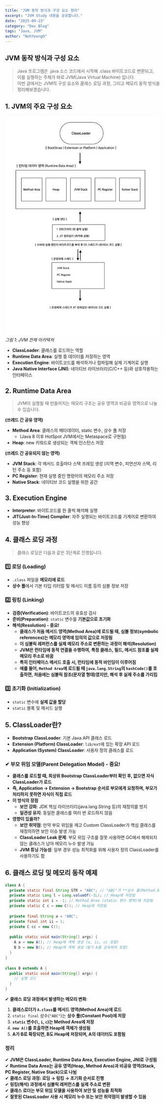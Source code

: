 ```yaml
---
title: "JVM 동작 방식과 구성 요소 정리"
excerpt: "JVM Study 내용을 공유합니다."
date: "2025-09-23"
category: "Dev Blog"
tags: "Java, JVM"
author: "NohYeongO"
---
```


## JVM 동작 방식과 구성 요소

> Java 프로그램은 .java 소스 코드에서 시작해 .class 바이트코드로 변환되고,  
> 이를 실행하는 주체가 바로 JVM(Java Virtual Machine) 입니다.  
> 이번 글에서는 JVM의 구성 요소와 클래스 로딩 과정, 그리고 메모리 동작 방식을 정리해보겠습니다.

## 1. JVM의 주요 구성 요소

![JVM 아키텍처](../../assets/images/blog/devblog/jvm-architecture.jpeg)
*그림 1: JVM 전체 아키텍처*

- **ClassLoader**: 클래스를 로드하는 역할
- **Runtime Data Area**: 실행 중 데이터를 저장하는 영역
- **Execution Engine**: 바이트코드를 해석하거나 컴파일해 실제 기계어로 실행
- **Java Native Interface (JNI)**: 네이티브 라이브러리(C/C++ 등)와 상호작용하는 인터페이스


## 2. Runtime Data Area
> JVM이 실행될 때 만들어지는 메모리 구조는 공유 영역과 비공유 영역으로 나눌 수 있습니다.

**(쓰레드 간 공유 영역)**
- **Method Area**: 클래스의 메타데이터, static 변수, 상수 풀 저장
  - (Java 8 이후 HotSpot JVM에서는 Metaspace로 구현됨)
- **Heap**: new 키워드로 생성되는 객체 인스턴스 저장

**(쓰레드 간 공유되지 않는 영역)**
- **JVM Stack**: 각 메서드 호출마다 스택 프레임 생성 (지역 변수, 피연산자 스택, 리턴 주소 등 포함)
- **PC Register**: 현재 실행 중인 명령어의 메모리 주소 저장
- **Native Stack**: 네이티브 코드 실행을 위한 공간


## 3. Execution Engine
- **Interpreter**: 바이트코드를 한 줄씩 해석해 실행
- **JIT(Just-In-Time) Compiler**: 자주 실행되는 바이트코드를 기계어로 변환하여 성능 향상


## 4. 클래스 로딩 과정
> 클래스 로딩은 다음과 같은 3단계로 진행됩니다. 

### **1️⃣ 로딩 (Loading)**
- `.class` 파일을 **메모리에 로드**
- **상수 풀**에서 기본 타입 리터럴 및 메서드 이름 등의 심볼 정보 저장

### **2️⃣ 링킹 (Linking)**
- **검증(Verification)**: 바이트코드의 유효성 검사
- **준비(Preparation)**: `static` 변수를 **기본값으로 초기화**
- **해석(Resolution) - 중요!**
  - **클래스가 처음 메서드 영역(Method Area)에 로드될 때, 심볼 정보(symbolic references)는 메모리 영역에 임의의 값으로 저장됨**
  - **이 심볼릭 레퍼런스를 실제 메모리 주소로 변환하는 과정이 해석(Resolution)**
  - **JVM은 런타임에 동적 연결을 수행하여, 특정 클래스, 필드, 메서드 참조를 실제 메모리 주소로 바꿈**
  - **특히 인터페이스 메서드 호출 시, 런타임에 동적 바인딩이 이루어짐**
  - **예를 들어, `Method Area`에 로드될 때 `java.lang.String`의 `hashCode()`를 호출하면, 처음에는 심볼릭 참조(문자열 형태)였지만, 해석 후 실제 주소를 가리킴**

### **3️⃣ 초기화 (Initialization)**
- `static` 변수에 **실제 값을 할당**
- `static` 블록 및 메서드 실행

## 5. ClassLoader란?
- **Bootstrap ClassLoader**: 기본 Java API 클래스 로드
- **Extension (Platform) ClassLoader**: `lib/ext`에 있는 확장 API 로드
- **Application (System) ClassLoader**: 사용자 정의 클래스를 로드

### **✔ 부모 위임 모델(Parent Delegation Model) - 중요!**
- **클래스를 로드할 때, 최상위 Bootstrap ClassLoader부터 확인 후, 없으면 자식 ClassLoader가 로드**
- **즉, Application → Extension → Bootstrap 순서로 부모에게 요청하며, 부모가 처리하지 못하면 자식이 직접 로드**
- **이 방식의 장점**
  - **보안 강화**: JDK 핵심 라이브러리(java.lang.String 등)의 재정의를 방지
  - **일관성 유지**: 동일한 클래스를 여러 번 로드하지 않음
- **영향이 있을까?**
  - **보안 취약점**: 만약 부모 위임을 깨고 Custom ClassLoader가 핵심 클래스를 재정의하면 보안 이슈 발생 가능
  - **ClassLoader Leak 문제**: 부모 위임 구조를 잘못 사용하면 GC에서 해제되지 않는 클래스가 남아 메모리 누수 발생 가능
  - **JVM 튜닝 가능성**: 일부 경우 성능 최적화를 위해 사용자 정의 ClassLoader를 사용하기도 함

## 6. 클래스 로딩 및 메모리 동작 예제

```java
class A {
  private static final String STR = "ABC"; // "ABC"가 **상수 풀(Method Area)** 에 저장됨
  private static Long l = Long.valueOf(-1L); // Heap에 저장됨
  private static int i = -1; // Method Area (static 변수 영역)에 저장됨
  private static C c = new C(); // Heap에 저장됨

  private final String a = "ABC";
  private final int ii = 1;
  private C cc = new C();

  public static void main(String[] args) {
    A a = new A(); // Heap에 객체 생성 (a, ii, cc 포함)
    B b = new B(); // Heap에 객체 생성 (B가 A를 상속하여 포함)
  }
}

class B extends A {
  public static void main(String[] args) {
    // 실행 코드
  }
}
```

✔ **클래스 로딩 과정에서 발생하는 메모리 변화**:
1. **클래스로더가 `A.class`를 메서드 영역(Method Area)에 로드**
2. `static final` 상수(`"ABC"`)는 **상수 풀(Constant Pool)에 저장**
3. **`static` 변수(`l`, `i`, `c`)는 Method Area에 저장**
4. **`new A()`를 호출하면 Heap에 객체가 생성됨**
5. **A가 B로 확장되면, B도 Heap에 저장되며, A의 데이터도 포함됨**


### **정리**
✔ **JVM은 ClassLoader, Runtime Data Area, Execution Engine, JNI로 구성됨** 
✔ **Runtime Data Area는 공유 영역(Heap, Method Area)과 비공유 영역(Stack, PC Register, Native Stack)으로 나뉨**  
✔ **클래스 로딩 과정: 로딩 → 링킹 → 초기화 순서로 진행**  
✔ **링킹(해석) 과정에서 심볼릭 레퍼런스를 실제 주소로 변환**  
✔ **클래스 로더는 부모 위임 모델을 사용하여 보안 및 성능을 최적화**  
✔ **잘못된 ClassLoader 사용 시 메모리 누수 또는 보안 취약점이 발생할 수 있음**  
